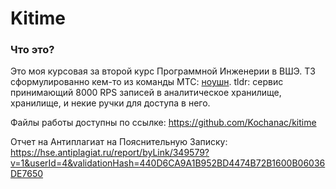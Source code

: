 # Kitime

### Что это?
Это моя курсовая за второй курс Программной Инженерии в ВШЭ. ТЗ сформулированно кем-то из команды МТС: [ноушн](https://edtech17.notion.site/KION-403c865693054d1196a692ddcaba9923). tldr: сервис принимающий 8000 RPS записей в аналитическое хранилище, хранилище, и некие ручки для доступа в него.


Файлы работы доступны по ссылке:
https://github.com/Kochanac/kitime

Отчет на Антиплагиат на Пояснительную Записку: https://hse.antiplagiat.ru/report/byLink/349579?v=1&userId=4&validationHash=440D6CA9A1B952BD4474B72B1600B06036DE7650